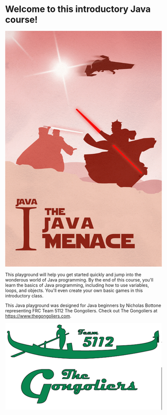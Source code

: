 # Welcome to this introductory Java course!

![Java I: The Java Menace poster, a parody of Star Wars I: The Phantom Menace](https://github.com/NicholasBottone/playground-limymu5u/blob/master/Java1Poster.jpg?raw=true "Java I: The Java Menace")

This playground will help you get started quickly and jump into the wonderous world of Java programming.
By the end of this course, you'll learn the basics of Java programming, including how to use variables, loops, and objects.  You'll even create your own basic games in this introductory class.

This Java playground was designed for Java beginners by Nicholas Bottone representing FRC Team 5112 The Gongoliers.  Check out The Gongoliers at https://www.thegongoliers.com.

![Gongoliers Logo, a man rowing a gondola](https://github.com/NicholasBottone/playground-limymu5u/blob/master/gondola-logo.png?raw=true "Gongoliers Logo")
